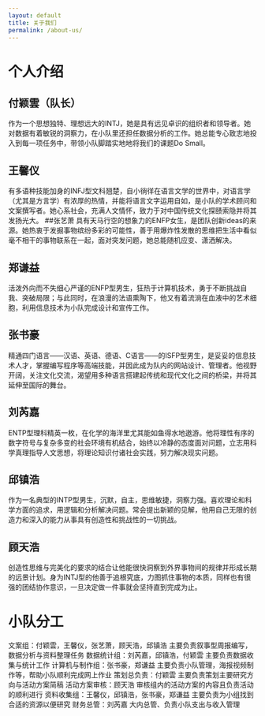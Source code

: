 ```yaml
---
layout: default
title: 关于我们
permalink: /about-us/
---
```


# **个人介绍**

## 付颖雲（队长）
作为一个思想独特、理想远大的INTJ，她是具有远见卓识的组织者和领导者。她对数据有着敏锐的洞察力，在小队里还担任数据分析的工作。她总能专心致志地投入到每一项任务中，带领小队脚踏实地地将我们的课题Do Small。
## 王馨仪
有多语种技能加身的INFJ型文科翘楚，自小徜徉在语言文学的世界中，对语言学（尤其是方言学）有浓厚的热情，并能将语言文字运用自如，是小队的学术顾问和文案撰写者。她心系社会，充满人文情怀，致力于对中国传统文化探赜索隐并将其发扬光大。
##张艺萧
具有天马行空的想象力的ENFP女生，是团队创新ideas的来源。她热衷于发掘事物缤纷多彩的可能性，善于用爆炸性发散的思维把生活中看似毫不相干的事物联系在一起，面对突发问题，她总能随机应变、潇洒解决。
## 郑谦益
活泼外向而不失细心严谨的ENFP型男生，狂热于计算机技术，勇于不断挑战自我、突破局限；与此同时，在浪漫的法语熏陶下，他又有着流淌在血液中的艺术细胞，利用信息技术为小队完成设计和宣传工作。
## 张书豪
精通四门语言——汉语、英语、德语、C语言——的ISFP型男生，是妥妥的信息技术人才，掌握编写程序等高端技能，并因此成为队内的网站设计、管理者。他视野开阔，关注文化交流，渴望用多种语言搭建起传统和现代文化之间的桥梁，并将其延伸至国际的舞台。
## 刘芮嘉
ENTP型理科精英一枚，在化学的海洋里尤其能如鱼得水地遨游。他将理性有序的数字符号与复杂多变的社会环境有机结合，始终以冷静的态度面对问题，立志用科学真理指导人文思想，将理论知识付诸社会实践，努力解决现实问题。
## 邱镇浩
作为一名典型的INTP型男生，沉默，自主，思维敏捷，洞察力强。喜欢理论和科学方面的追求，用逻辑和分析解决问题。常会提出新颖的见解，他用自己无限的创造力和深入的能力从事具有创造性和挑战性的一切挑战。
## 顾天浩
创造性思维与完美化的要求的结合让他能很快洞察到外界事物间的规律并形成长期的远景计划。身为INTJ型的他善于追根究底，力图抓住事物的本质，同样也有很强的团结协作意识，一旦决定做一件事就会坚持直到完成为止。

# **小队分工**
文案组：付颖雲，王馨仪，张艺萧，顾天浩，邱镇浩
主要负责叙事型周报编写，数据分析与资料整理任务
数据统计组：刘芮嘉，邱镇浩，付颖雲
主要负责数据收集与统计工作
计算机与制作组：张书豪，郑谦益
主要负责小队管理，海报视频制作等，帮助小队顺利完成网上作业
策划总负责：付颖雲
主要负责策划主要研究方向与活动方案简稿
活动方案审核：顾天浩
审核组内的活动方案的内容且负责活动的顺利进行
资料收集组：王馨仪，邱镇浩，张书豪，郑谦益
主要负责为小组找到合适的资源以便研究
财务总管：刘芮嘉
大内总管、负责小队支出与收入管理
